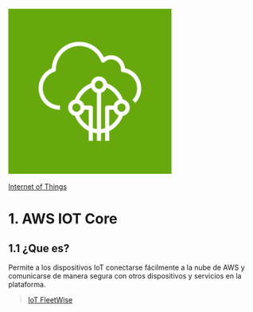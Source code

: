 ![Transfer Family](../00_assets/iot/iotCore.png)

[Internet of Things](../13-IOT/)

# 1. AWS IOT Core

## 1.1 ¿Que es?


Permite a los dispositivos IoT conectarse fácilmente a la nube de AWS y comunicarse de manera segura con otros dispositivos y servicios en la plataforma.


>[IoT FleetWise](./iotFleetWise.md)